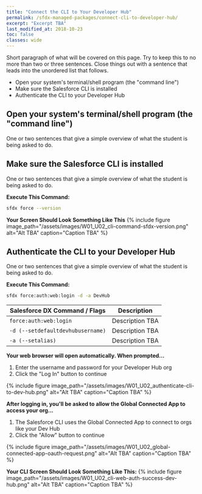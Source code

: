 ```yaml
---
title: "Connect the CLI to Your Developer Hub"
permalink: /sfdx-managed-packages/connect-cli-to-developer-hub/
excerpt: "Excerpt TBA"
last_modified_at: 2018-10-23
toc: false
classes: wide
---
```


Short paragraph of what will be covered on this page.  Try to keep this to no more than two or three sentences. Close things out with a sentence that leads into the unordered list that follows.

* Open your system's terminal/shell program (the "command line")
* Make sure the Salesforce CLI is installed
* Authenticate the CLI to your Developer Hub

## Open your system's terminal/shell program (the "command line")
One or two sentences that give a simple overview of what the student is being asked to do.

## Make sure the Salesforce CLI is installed
One or two sentences that give a simple overview of what the student is being asked to do.

**Execute This Command:**
```bash
sfdx force --version
```
**Your Screen Should Look Something Like This**
{% include figure image_path="/assets/images/W01_U02_cli-command-sfdx-version.png" alt="Alt TBA" caption="Caption TBA" %}

## Authenticate the CLI to your Developer Hub
One or two sentences that give a simple overview of what the student is being asked to do.

**Execute This Command:**
```bash
sfdx force:auth:web:login -d -a DevHub
```

| Salesforce DX Command / Flags     | Description                                             |
| ----------------------------------| --------------------------------------------------------|
| `force:auth:web:login`            | Description TBA                                         |
| `-d (--setdefaultdevhubusername)` | Description TBA                                         |
| `-a (--setalias)`                 | Description TBA                                         |

**Your web browser will open automatically. When prompted...**
1. Enter the username and password for your Developer Hub org
2. Click the "Log In" button to continue

{% include figure image_path="/assets/images/W01_U02_authenticate-cli-to-dev-hub.png" alt="Alt TBA" caption="Caption TBA" %}

**After logging in, you'll be asked to allow the Global Connected App to access your org...**
1. The Salesforce CLI uses the Global Connected App to connect to orgs like your Dev Hub
2. Click the "Allow" button to continue

{% include figure image_path="/assets/images/W01_U02_global-connected-app-oauth-request.png" alt="Alt TBA" caption="Caption TBA" %}

**Your CLI Screen Should Look Something Like This:**
{% include figure image_path="/assets/images/W01_U02_cli-web-auth-success-dev-hub.png" alt="Alt TBA" caption="Caption TBA" %}



<!--
**Your Screen Should Look Like This**
{% include figure image_path="/assets/images/xxxxxxxxxxx" alt="Alt TBA" caption="Caption TBA" %}


**Your Screen Should Look Like This**
{% include figure image_path="/assets/images/xxxxxxxxxxx" alt="Alt TBA" caption="Caption TBA" %}
-->